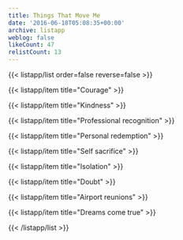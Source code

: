 ```yaml
---
title: Things That Move Me
date: '2016-06-18T05:08:35+00:00'
archive: listapp
weblog: false
likeCount: 47
relistCount: 13
---
```



{{< listapp/list order=false reverse=false >}}

   {{< listapp/item title="Courage" >}}

   {{< listapp/item title="Kindness" >}}

   {{< listapp/item title="Professional recognition" >}}

   {{< listapp/item title="Personal redemption" >}}

   {{< listapp/item title="Self sacrifice" >}}

   {{< listapp/item title="Isolation" >}}

   {{< listapp/item title="Doubt" >}}

   {{< listapp/item title="Airport reunions" >}}

   {{< listapp/item title="Dreams come true" >}}

{{< /listapp/list >}}
